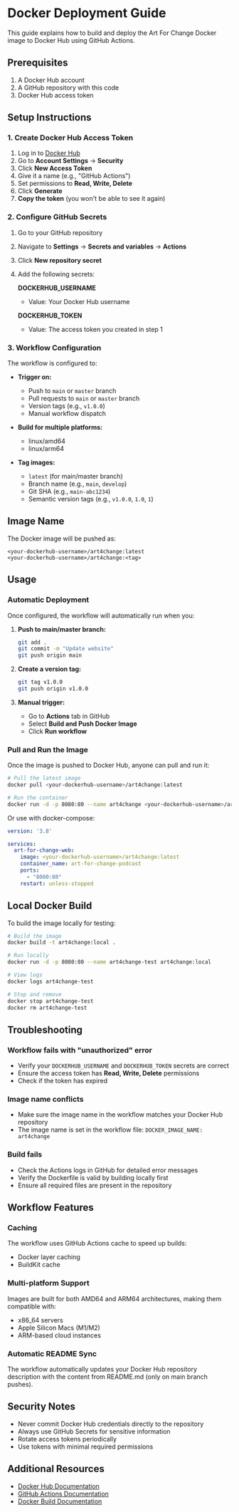 # Docker Deployment Guide

This guide explains how to build and deploy the Art For Change Docker image to Docker Hub using GitHub Actions.

## Prerequisites

1. A Docker Hub account
2. A GitHub repository with this code
3. Docker Hub access token

## Setup Instructions

### 1. Create Docker Hub Access Token

1. Log in to [Docker Hub](https://hub.docker.com/)
2. Go to **Account Settings** → **Security**
3. Click **New Access Token**
4. Give it a name (e.g., "GitHub Actions")
5. Set permissions to **Read, Write, Delete**
6. Click **Generate**
7. **Copy the token** (you won't be able to see it again)

### 2. Configure GitHub Secrets

1. Go to your GitHub repository
2. Navigate to **Settings** → **Secrets and variables** → **Actions**
3. Click **New repository secret**
4. Add the following secrets:

   **DOCKERHUB_USERNAME**
   - Value: Your Docker Hub username

   **DOCKERHUB_TOKEN**
   - Value: The access token you created in step 1

### 3. Workflow Configuration

The workflow is configured to:

- **Trigger on:**
  - Push to `main` or `master` branch
  - Pull requests to `main` or `master` branch
  - Version tags (e.g., `v1.0.0`)
  - Manual workflow dispatch

- **Build for multiple platforms:**
  - linux/amd64
  - linux/arm64

- **Tag images:**
  - `latest` (for main/master branch)
  - Branch name (e.g., `main`, `develop`)
  - Git SHA (e.g., `main-abc1234`)
  - Semantic version tags (e.g., `v1.0.0`, `1.0`, `1`)

## Image Name

The Docker image will be pushed as:
```
<your-dockerhub-username>/art4change:latest
<your-dockerhub-username>/art4change:<tag>
```

## Usage

### Automatic Deployment

Once configured, the workflow will automatically run when you:

1. **Push to main/master branch:**
   ```bash
   git add .
   git commit -m "Update website"
   git push origin main
   ```

2. **Create a version tag:**
   ```bash
   git tag v1.0.0
   git push origin v1.0.0
   ```

3. **Manual trigger:**
   - Go to **Actions** tab in GitHub
   - Select **Build and Push Docker Image**
   - Click **Run workflow**

### Pull and Run the Image

Once the image is pushed to Docker Hub, anyone can pull and run it:

```bash
# Pull the latest image
docker pull <your-dockerhub-username>/art4change:latest

# Run the container
docker run -d -p 8080:80 --name art4change <your-dockerhub-username>/art4change:latest
```

Or use with docker-compose:

```yaml
version: '3.8'

services:
  art-for-change-web:
    image: <your-dockerhub-username>/art4change:latest
    container_name: art-for-change-podcast
    ports:
      - "8080:80"
    restart: unless-stopped
```

## Local Docker Build

To build the image locally for testing:

```bash
# Build the image
docker build -t art4change:local .

# Run locally
docker run -d -p 8080:80 --name art4change-test art4change:local

# View logs
docker logs art4change-test

# Stop and remove
docker stop art4change-test
docker rm art4change-test
```

## Troubleshooting

### Workflow fails with "unauthorized" error
- Verify your `DOCKERHUB_USERNAME` and `DOCKERHUB_TOKEN` secrets are correct
- Ensure the access token has **Read, Write, Delete** permissions
- Check if the token has expired

### Image name conflicts
- Make sure the image name in the workflow matches your Docker Hub repository
- The image name is set in the workflow file: `DOCKER_IMAGE_NAME: art4change`

### Build fails
- Check the Actions logs in GitHub for detailed error messages
- Verify the Dockerfile is valid by building locally first
- Ensure all required files are present in the repository

## Workflow Features

### Caching
The workflow uses GitHub Actions cache to speed up builds:
- Docker layer caching
- BuildKit cache

### Multi-platform Support
Images are built for both AMD64 and ARM64 architectures, making them compatible with:
- x86_64 servers
- Apple Silicon Macs (M1/M2)
- ARM-based cloud instances

### Automatic README Sync
The workflow automatically updates your Docker Hub repository description with the content from README.md (only on main branch pushes).

## Security Notes

- Never commit Docker Hub credentials directly to the repository
- Always use GitHub Secrets for sensitive information
- Rotate access tokens periodically
- Use tokens with minimal required permissions

## Additional Resources

- [Docker Hub Documentation](https://docs.docker.com/docker-hub/)
- [GitHub Actions Documentation](https://docs.github.com/en/actions)
- [Docker Build Documentation](https://docs.docker.com/engine/reference/commandline/build/)
